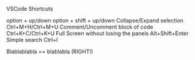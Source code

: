 VSCode Shortcuts

option + up/down
option + shift + up/down
Collapse/Expand selection Ctrl+M+H/Ctrl+M+U
Comment/Uncomment block of code Ctrl+K+C/Ctrl+K+U
Full Screen without losing the panels Alt+Shift+Enter
Simple search Ctrl+I

Blablablabla == blablabla 
(RIGHT!)